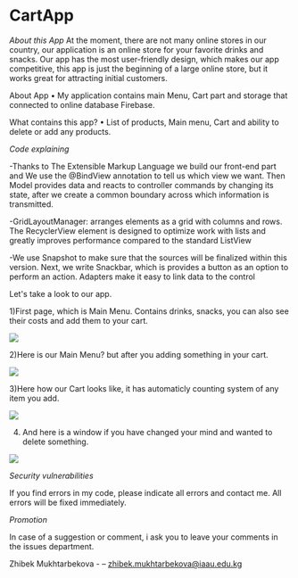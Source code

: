 # CartApp
_About this App_
At the moment, there are not many online stores in our country, our application is an online store for your favorite drinks and snaсks.
Our app has the most user-friendly design, which makes our app competitive, this app is just the beginning of a large online store, but it works great for attracting initial customers.

About App
•	My application contains main Menu, Cart part and storage that connected to online database Firebase.

What contains this app? 
•	List of products, Main menu, Cart and ability to delete or add any products.

*Сode explaining*

-Thanks to The Extensible Markup Language  we build our front-end part and We use the @BindView annotation to tell us which view we want. Then Model provides data and reacts to controller commands by changing its state, after we create a common boundary across which information is transmitted.

-GridLayoutManager: arranges elements as a grid with columns and rows. The RecyclerView element is designed to optimize work with lists and greatly improves performance compared to the standard ListView

-We use Snapshot to make sure that the sources will be finalized within this version. Next, we write Snackbar, which is provides a button as an option to perform an action. Adapters make it easy to link data to the control

Let's take a look to our app.


1)First page, which is Main Menu. Contains drinks, snacks, you can also see their costs and add them to your cart.


![](https://github.com/zhibekm/CartApp/blob/main/first.png)

2)Here is our Main Menu? but after you adding something in your cart.


![](https://github.com/zhibekm/CartApp/blob/main/second.png)

3)Here how our Cart looks like, it has automaticly counting system of any item you add.


![](https://github.com/zhibekm/CartApp/blob/main/third.png)

4) And here is a window if you have changed your mind and wanted to delete something.


![](https://github.com/zhibekm/CartApp/blob/main/forth.png)

*Security vulnerabilities*

If you find errors in my code, please indicate all errors and contact me. All errors will be fixed immediately.


*Promotion*

In case of a suggestion or comment, i ask you to leave your comments in the issues department.


Zhibek Mukhtarbekova - – zhibek.mukhtarbekova@iaau.edu.kg
